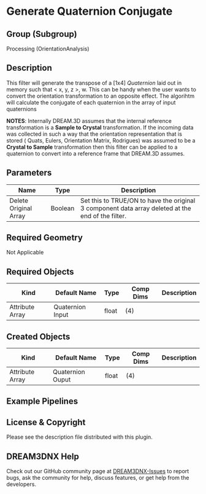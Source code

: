 # Generate Quaternion Conjugate

## Group (Subgroup) ##

Processing (OrientationAnalysis)

## Description ##

This filter will generate the transpose of a [1x4] *Quaternion* laid out in memory such that < x, y, z >, w. This can be
handy when the user wants to convert the orientation transformation to an opposite effect. The algorihtm will calculate
the conjugate of each quaternion in the array of input quaternions

**NOTES**: Internally DREAM.3D assumes that the internal reference transformation is a **Sample to Crystal**
transformation. If the incoming data was collected in such a way that the orientation representation that is stored (
Quats, Eulers, Orientation Matrix, Rodrigues) was assumed to be a **Crystal to Sample** transformation then this filter
can be applied to a quaternion to convert into a reference frame that DREAM.3D assumes.

## Parameters ##

| Name                  | Type    | Description                                                                                       |
|-----------------------|---------|---------------------------------------------------------------------------------------------------|
| Delete Original Array | Boolean | Set this to TRUE/ON to have the original 3 component data array deleted at the end of the filter. |

## Required Geometry ##

Not Applicable

## Required Objects ##

| Kind                | Default Name     | Type  | Comp Dims | Description |
|---------------------|------------------|-------|-------------|-------------|
| Attribute Array | Quaternion Input | float | (4)                  |             |

## Created Objects ##

| Kind                | Default Name     | Type  | Comp Dims | Description |
|---------------------|------------------|-------|-------------|-------------|
| Attribute Array | Quaternion Ouput | float | (4)                  |             |

## Example Pipelines ##

## License & Copyright ##

Please see the description file distributed with this plugin.

## DREAM3DNX Help

Check out our GitHub community page at [DREAM3DNX-Issues](https://github.com/BlueQuartzSoftware/DREAM3DNX-Issues) to report bugs, ask the community for help, discuss features, or get help from the developers.


